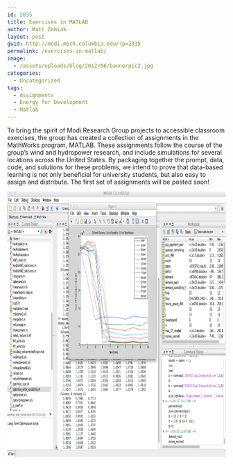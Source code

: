 ```yaml
---
id: 2035
title: Exercises in MATLAB
author: Matt Zebiak
layout: post
guid: http://modi.mech.columbia.edu/?p=2035
permalink: /exercises-in-matlab/
image:
  - /assets/uploads/blog/2012/06/bannerpic2.jpg
categories:
  - Uncategorized
tags:
  - Assignments
  - Energy for Development
  - Matlab
---
```

To bring the spirit of Modi Research Group projects to accessible classroom exercises, the group has created a collection of assignments in the MathWorks program, MATLAB. These assignments follow the course of the group&#8217;s wind and hydropower research, and include simulations for several locations across the United States. By packaging together the prompt, data, code, and solutions for these problems, we intend to prove that data-based learning is not only beneficial for university students, but also easy to assign and distribute. The first set of assignments will be posted soon!

[<img src="/assets/uploads/blog/2012/06/Matlab-Promo-1024x612.png" alt="Matlab-Promo" width="1024" height="612" class="alignnone size-large wp-image-2274" />][1]

 [1]: /assets/uploads/blog/2012/06/Matlab-Promo.png